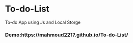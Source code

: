 <h1> To-do-List </h1>
<p> To-do App using Js and Local Storge</p>
<h3> Demo:https://mahmoud2217.github.io/To-do-List/  
</h3>
